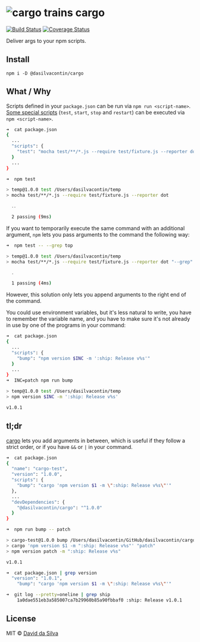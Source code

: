 ![cargo trains](https://pixabay.com/static/uploads/photo/2014/05/03/17/22/goods-station-337142_960_720.jpg)
cargo
==============

[![Build Status](https://travis-ci.org/dasilvacontin/cargo.svg?branch=master)](https://travis-ci.org/dasilvacontin/cargo)
[![Coverage Status](https://coveralls.io/repos/github/dasilvacontin/cargo/badge.svg?branch=master)](https://coveralls.io/github/dasilvacontin/cargo?branch=master)

Deliver args to your npm scripts.

## Install

```
npm i -D @dasilvacontin/cargo
```

## What / Why

Scripts defined in your `package.json` can be run via `npm run <script-name>`. [Some special scripts](https://docs.npmjs.com/misc/scripts) (`test`, `start`, `stop` and `restart`) can be executed via `npm <script-name>`.

```bash
➜  cat package.json
{
  ...
  "scripts": {
    "test": "mocha test/**/*.js --require test/fixture.js --reporter dot"
  }
  ...
}

➜  npm test

> temp@1.0.0 test /Users/dasilvacontin/temp
> mocha test/**/*.js --require test/fixture.js --reporter dot

  ․․

  2 passing (9ms)

```

If you want to temporarily execute the same command with an additional argument, `npm` lets you pass arguments to the command the following way:

```bash
➜  npm test -- --grep top

> temp@1.0.0 test /Users/dasilvacontin/temp
> mocha test/**/*.js --require test/fixture.js --reporter dot "--grep" "top"

  ․

  1 passing (4ms)
```

However, this solution only lets you append arguments to the right end of the command.

You could use environment variables, but it's less natural to write, you have to remember the variable name, and you have to make sure it's not already in use by one of the programs in your command:

```bash
➜  cat package.json
{
  ...
  "scripts": {
    "bump": "npm version $INC -m ':ship: Release v%s'"
  }
  ...
}
➜  INC=patch npm run bump

> temp@1.0.0 test /Users/dasilvacontin/temp
> npm version $INC -m ':ship: Release v%s'

v1.0.1
```

## tl;dr

[cargo](https://github.com/dasilvacontin/cargo) lets you add arguments in between, which is useful if they follow a strict order, or if you have `&&` or `|` in your command.

```bash
➜  cat package.json
{
  "name": "cargo-test",
  "version": "1.0.0",
  "scripts": {
    "bump": "cargo 'npm version $1 -m \":ship: Release v%s\"'"
  },
  ...
  "devDependencies": {
    "@dasilvacontin/cargo": "^1.0.0"
  }
}

➜  npm run bump -- patch

> cargo-test@1.0.0 bump /Users/dasilvacontin/GitHub/dasilvacontin/cargo-test
> cargo 'npm version $1 -m ":ship: Release v%s"' "patch"
> npm version patch -m ":ship: Release v%s"

v1.0.1

➜  cat package.json | grep version
  "version": "1.0.1",
    "bump": "cargo 'npm version $1 -m \":ship: Release v%s\"'"

➜  git log --pretty=oneline | grep ship
    1a0dae551eb3a585007ca7b29960b85a90fbbaf0 :ship: Release v1.0.1
```

## License

MIT © [David da Silva]

[David da Silva]: https://dasilvacont.in
